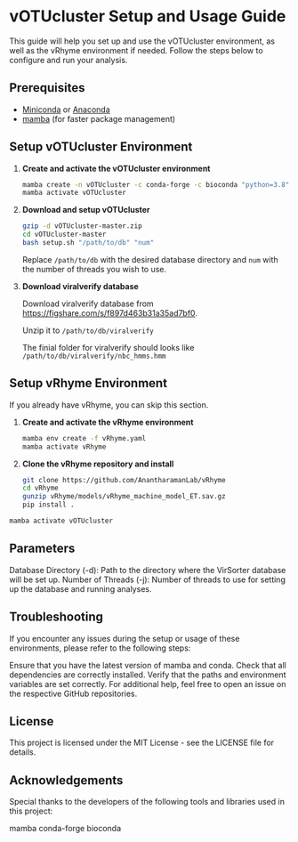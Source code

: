 # vOTUcluster Setup and Usage Guide

This guide will help you set up and use the vOTUcluster environment, as well as the vRhyme environment if needed. Follow the steps below to configure and run your analysis.

## Prerequisites

- [Miniconda](https://docs.conda.io/en/latest/miniconda.html) or [Anaconda](https://www.anaconda.com/products/distribution)
- [mamba](https://github.com/mamba-org/mamba) (for faster package management)

## Setup vOTUcluster Environment

1. **Create and activate the vOTUcluster environment**

    ```bash
    mamba create -n vOTUcluster -c conda-forge -c bioconda "python=3.8" scikit-learn=0.22.1 imbalanced-learn pandas seaborn pyhmmer==0.10.14 prodigal screed ruamel.yaml "snakemake>=5.18,<=5.26" click "conda-package-handling<=1.9"
    mamba activate vOTUcluster
    ```

2. **Download and setup vOTUcluster**

    ```bash
    gzip -d vOTUcluster-master.zip
    cd vOTUcluster-master
    bash setup.sh "/path/to/db" "num"
    ```
    Replace `/path/to/db` with the desired database directory and `num` with the number of threads you wish to use.

3. **Download viralverify database**

   Download viralverify database from https://figshare.com/s/f897d463b31a35ad7bf0.

   Unzip it to `/path/to/db/viralverify`

   The finial folder for viralverify should looks like `/path/to/db/viralverify/nbc_hmms.hmm`
   
## Setup vRhyme Environment

If you already have vRhyme, you can skip this section.

1. **Create and activate the vRhyme environment**

    ```bash
    mamba env create -f vRhyme.yaml
    mamba activate vRhyme
    ```

2. **Clone the vRhyme repository and install**

    ```bash
    git clone https://github.com/AnantharamanLab/vRhyme
    cd vRhyme
    gunzip vRhyme/models/vRhyme_machine_model_ET.sav.gz
    pip install .
    ```

```bash
mamba activate vOTUcluster
```


## Parameters
Database Directory (-d): Path to the directory where the VirSorter database will be set up.
Number of Threads (-j): Number of threads to use for setting up the database and running analyses.
## Troubleshooting
If you encounter any issues during the setup or usage of these environments, please refer to the following steps:

Ensure that you have the latest version of mamba and conda.
Check that all dependencies are correctly installed.
Verify that the paths and environment variables are set correctly.
For additional help, feel free to open an issue on the respective GitHub repositories.

## License
This project is licensed under the MIT License - see the LICENSE file for details.

## Acknowledgements
Special thanks to the developers of the following tools and libraries used in this project:

mamba
conda-forge
bioconda
